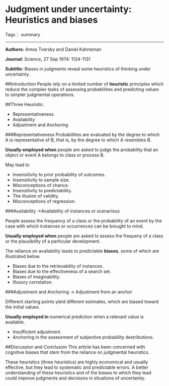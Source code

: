 ﻿# Judgment under uncertainty: Heuristics and biases

Tags： summary

---

**Authors:** Amos Tversky and Daniel Kahneman

**Journal:** Science, 27 Sep 1974: 1124-1131

**Subtitle:** Biases in judgments reveal some heuristics of thinking under uncertainty.

##Introduction
People rely on a limited number of **heuristic** principles which reduce the complex tasks of assessing probabilities and predicting values to simpler judgmental operations.

##Three Heuristic:
- Representativeness
- Availability
- Adjustment and Anchoring

###Representativeness
Probabilities are evaluated by the degree to which A is representative of B, that is, by the degree to which A resembles B.

**Usually employed when** people are asked to judge the probability that an object or event A belongs to class or process B.

May lead to 

- Insensitivity to prior probability of outcomes.
- Insensitivity to sample size.
- Misconceptions of chance.
- Insensitivity to predictability.
- The illusion of validity.
- Misconceptions of regression.

###Availability
->Availability of instances or scenarious

People assess the frequency of a class or the probability of an event by the case with which instances or occurrences can be brought to mind.

**Usually employed when** people are asked to assess the frequeny of a class or the plausibility of a particular development.

The reliance on availability leads to predictable **biases**, some of which are illustrated below.

- Biases due to the retrievability of instances.
- Biases due to the effectiveness of a search set.
- Biases of imaginability.
- Illusory correlation.

###Adjustment and Anchoring
-> Adjustment from an anchor

Different starting points yield different estimates, which are biased toward the initial values.

**Usually employed in** numerical prediction when a relevant value is available.

- Insufficient adjustment.
- Anchoring in the assessment of subjective probability destributions.

##Discussion and Conclusion
This article has been concerned with cognitive biases that stem from the reliance on judgmental heuristics.

These heuristics (three heuristics) are highly economical and usually effective, but they lead to systematic and predictable errors. A better understanding of these heuristics and of the biases to which they lead could improve judgments and decisions in situations of uncertainty.
